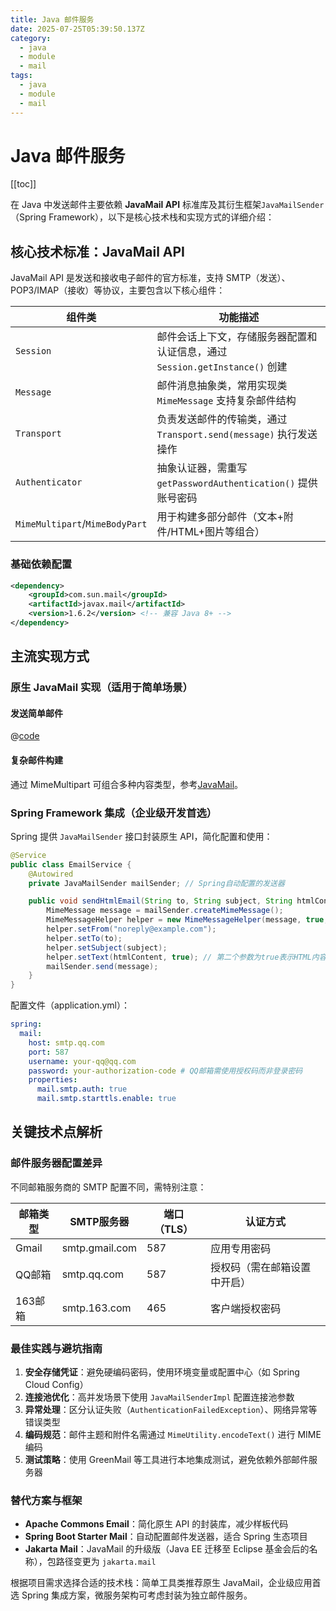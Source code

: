 ```yaml
---
title: Java 邮件服务
date: 2025-07-25T05:39:50.137Z
category:
  - java
  - module
  - mail
tags:
  - java
  - module
  - mail
---
```


# Java 邮件服务
[[toc]]
          
在 Java 中发送邮件主要依赖 **JavaMail API** 标准库及其衍生框架`JavaMailSender`（Spring Framework），以下是核心技术栈和实现方式的详细介绍：

## 核心技术标准：JavaMail API
JavaMail API 是发送和接收电子邮件的官方标准，支持 SMTP（发送）、POP3/IMAP（接收）等协议，主要包含以下核心组件：

| 组件类                         | 功能描述                                                                       |
|-------------------------------|-------------------------------------------------------------------------------|
| `Session`                     | 邮件会话上下文，存储服务器配置和认证信息，通过 `Session.getInstance()` 创建            |
| `Message`                     | 邮件消息抽象类，常用实现类 `MimeMessage` 支持复杂邮件结构                            |
| `Transport`                   | 负责发送邮件的传输类，通过 `Transport.send(message)` 执行发送操作                    |
| `Authenticator`               | 抽象认证器，需重写 `getPasswordAuthentication()` 提供账号密码                       |
| `MimeMultipart`/`MimeBodyPart` | 用于构建多部分邮件（文本+附件/HTML+图片等组合）                                      |

### 基础依赖配置
```xml
<dependency>
    <groupId>com.sun.mail</groupId>
    <artifactId>javax.mail</artifactId>
    <version>1.6.2</version> <!-- 兼容 Java 8+ -->
</dependency>
```

## 主流实现方式
### 原生 JavaMail 实现（适用于简单场景）

#### 发送简单邮件
@[code](../../../code/src/main/java/site/zmyblog/mail/EmailSender.java)

#### 复杂邮件构建
通过 MimeMultipart 可组合多种内容类型，参考[JavaMail](./java_mail.md)。

### Spring Framework 集成（企业级开发首选）
Spring 提供 `JavaMailSender` 接口封装原生 API，简化配置和使用：

```java
@Service
public class EmailService {
    @Autowired
    private JavaMailSender mailSender; // Spring自动配置的发送器

    public void sendHtmlEmail(String to, String subject, String htmlContent) {
        MimeMessage message = mailSender.createMimeMessage();
        MimeMessageHelper helper = new MimeMessageHelper(message, true, "UTF-8");
        helper.setFrom("noreply@example.com");
        helper.setTo(to);
        helper.setSubject(subject);
        helper.setText(htmlContent, true); // 第二个参数为true表示HTML内容
        mailSender.send(message);
    }
}
```

配置文件（application.yml）：
```yaml
spring:
  mail:
    host: smtp.qq.com
    port: 587
    username: your-qq@qq.com
    password: your-authorization-code # QQ邮箱需使用授权码而非登录密码
    properties:
      mail.smtp.auth: true
      mail.smtp.starttls.enable: true
```

## 关键技术点解析
### 邮件服务器配置差异
不同邮箱服务商的 SMTP 配置不同，需特别注意：

| 邮箱类型   | SMTP服务器          | 端口（TLS） | 认证方式               |
|------------|---------------------|-------------|------------------------|
| Gmail      | smtp.gmail.com      | 587         | 应用专用密码           |
| QQ邮箱     | smtp.qq.com         | 587         | 授权码（需在邮箱设置中开启） |
| 163邮箱    | smtp.163.com        | 465         | 客户端授权密码         |

### 最佳实践与避坑指南
1. **安全存储凭证**：避免硬编码密码，使用环境变量或配置中心（如 Spring Cloud Config）
2. **连接池优化**：高并发场景下使用 `JavaMailSenderImpl` 配置连接池参数
3. **异常处理**：区分认证失败（`AuthenticationFailedException`）、网络异常等错误类型
4. **编码规范**：邮件主题和附件名需通过 `MimeUtility.encodeText()` 进行 MIME 编码
5. **测试策略**：使用 GreenMail 等工具进行本地集成测试，避免依赖外部邮件服务器

### 替代方案与框架
- **Apache Commons Email**：简化原生 API 的封装库，减少样板代码
- **Spring Boot Starter Mail**：自动配置邮件发送器，适合 Spring 生态项目
- **Jakarta Mail**：JavaMail 的升级版（Java EE 迁移至 Eclipse 基金会后的名称），包路径变更为 `jakarta.mail`

根据项目需求选择合适的技术栈：简单工具类推荐原生 JavaMail，企业级应用首选 Spring 集成方案，微服务架构可考虑封装为独立邮件服务。
        